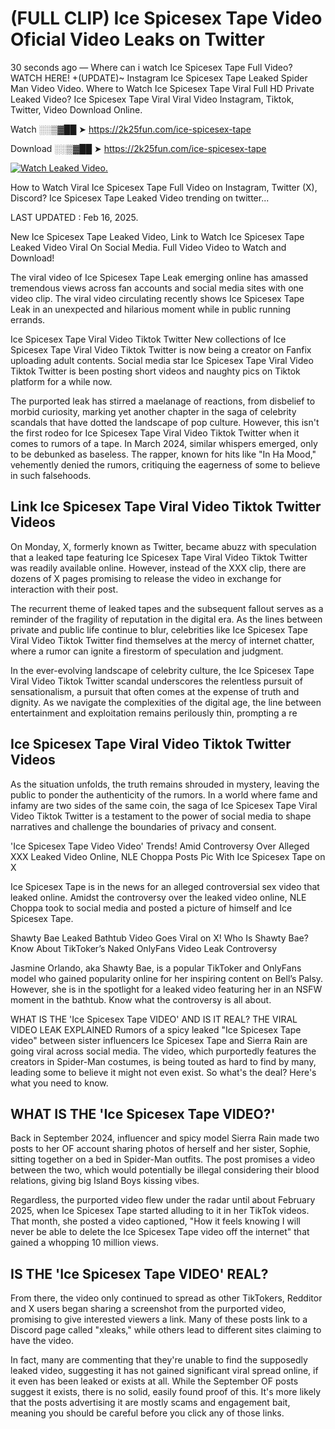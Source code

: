 # (FULL CLIP) Ice Spicesex Tape Video Oficial Video Leaks on Twitter

30 seconds ago — Where can i watch Ice Spicesex Tape Full Video? WATCH HERE! +(UPDATE)~ Instagram Ice Spicesex Tape Leaked Spider Man Video Video. Where to Watch Ice Spicesex Tape Viral Full HD Private Leaked Video? Ice Spicesex Tape Viral Viral Video Instagram, Tiktok, Twitter, Video Download Online.

Watch ░░▒▓██ ➤ https://2k25fun.com/ice-spicesex-tape

Download ░░▒▓██ ➤ https://2k25fun.com/ice-spicesex-tape

[![Watch Leaked Video.](https://miro.medium.com/v2/resize:fit:828/format:webp/1*cilzJN44JGOrTw9NJCrNHA.gif "Watch Leaked Video")](https://2k25fun.com/ice-spicesex-tape)

How to Watch Viral Ice Spicesex Tape Full Video on Instagram, Twitter (X), Discord? Ice Spicesex Tape Leaked Video trending on twitter...

LAST UPDATED : Feb 16, 2025.

New Ice Spicesex Tape Leaked Video, Link to Watch Ice Spicesex Tape Leaked Video Viral On Social Media. Full Video Video to Watch and Download!

The viral video of Ice Spicesex Tape Leak emerging online has amassed tremendous views across fan accounts and social media sites with one video clip. The viral video circulating recently shows Ice Spicesex Tape Leak in an unexpected and hilarious moment while in public running errands.

Ice Spicesex Tape Viral Video Tiktok Twitter New collections of Ice Spicesex Tape Viral Video Tiktok Twitter is now being a creator on Fanfix uploading adult contents. Social media star Ice Spicesex Tape Viral Video Tiktok Twitter is been posting short videos and naughty pics on Tiktok platform for a while now.

The purported leak has stirred a maelanage of reactions, from disbelief to morbid curiosity, marking yet another chapter in the saga of celebrity scandals that have dotted the landscape of pop culture. However, this isn't the first rodeo for Ice Spicesex Tape Viral Video Tiktok Twitter when it comes to rumors of a tape. In March 2024, similar whispers emerged, only to be debunked as baseless. The rapper, known for hits like "In Ha Mood," vehemently denied the rumors, critiquing the eagerness of some to believe in such falsehoods.

## Link Ice Spicesex Tape Viral Video Tiktok Twitter Videos

On Monday, X, formerly known as Twitter, became abuzz with speculation that a leaked tape featuring Ice Spicesex Tape Viral Video Tiktok Twitter was readily available online. However, instead of the XXX clip, there are dozens of X pages promising to release the video in exchange for interaction with their post.

The recurrent theme of leaked tapes and the subsequent fallout serves as a reminder of the fragility of reputation in the digital era. As the lines between private and public life continue to blur, celebrities like Ice Spicesex Tape Viral Video Tiktok Twitter find themselves at the mercy of internet chatter, where a rumor can ignite a firestorm of speculation and judgment.

In the ever-evolving landscape of celebrity culture, the Ice Spicesex Tape Viral Video Tiktok Twitter scandal underscores the relentless pursuit of sensationalism, a pursuit that often comes at the expense of truth and dignity. As we navigate the complexities of the digital age, the line between entertainment and exploitation remains perilously thin, prompting a re

##  Ice Spicesex Tape Viral Video Tiktok Twitter Videos

As the situation unfolds, the truth remains shrouded in mystery, leaving the public to ponder the authenticity of the rumors. In a world where fame and infamy are two sides of the same coin, the saga of Ice Spicesex Tape Viral Video Tiktok Twitter is a testament to the power of social media to shape narratives and challenge the boundaries of privacy and consent.

'Ice Spicesex Tape Video Video' Trends! Amid Controversy Over Alleged XXX Leaked Video Online, NLE Choppa Posts Pic With Ice Spicesex Tape on X

Ice Spicesex Tape is in the news for an alleged controversial sex video that leaked online. Amidst the controversy over the leaked video online, NLE Choppa took to social media and posted a picture of himself and Ice Spicesex Tape.

Shawty Bae Leaked Bathtub Video Goes Viral on X! Who Is Shawty Bae? Know About TikToker’s Naked OnlyFans Video Leak Controversy

Jasmine Orlando, aka Shawty Bae, is a popular TikToker and OnlyFans model who gained popularity online for her inspiring content on Bell’s Palsy. However, she is in the spotlight for a leaked video featuring her in an NSFW moment in the bathtub. Know what the controversy is all about.

WHAT IS THE 'Ice Spicesex Tape VIDEO' AND IS IT REAL? THE VIRAL VIDEO LEAK EXPLAINED Rumors of a spicy leaked "Ice Spicesex Tape video" between sister influencers Ice Spicesex Tape and Sierra Rain are going viral across social media. The video, which purportedly features the creators in Spider-Man costumes, is being touted as hard to find by many, leading some to believe it might not even exist. So what's the deal? Here's what you need to know.

## WHAT IS THE 'Ice Spicesex Tape VIDEO?'

Back in September 2024, influencer and spicy model Sierra Rain made two posts to her OF account sharing photos of herself and her sister, Sophie, sitting together on a bed in Spider-Man outfits. The post promises a video between the two, which would potentially be illegal considering their blood relations, giving big Island Boys kissing vibes.

Regardless, the purported video flew under the radar until about February 2025, when Ice Spicesex Tape started alluding to it in her TikTok videos. That month, she posted a video captioned, "How it feels knowing I will never be able to delete the Ice Spicesex Tape video off the internet" that gained a whopping 10 million views.

## IS THE 'Ice Spicesex Tape VIDEO' REAL?

From there, the video only continued to spread as other TikTokers, Redditor and X users began sharing a screenshot from the purported video, promising to give interested viewers a link. Many of these posts link to a Discord page called "xleaks," while others lead to different sites claiming to have the video.

In fact, many are commenting that they're unable to find the supposedly leaked video, suggesting it has not gained significant viral spread online, if it even has been leaked or exists at all. While the September OF posts suggest it exists, there is no solid, easily found proof of this. It's more likely that the posts advertising it are mostly scams and engagement bait, meaning you should be careful before you click any of those links.